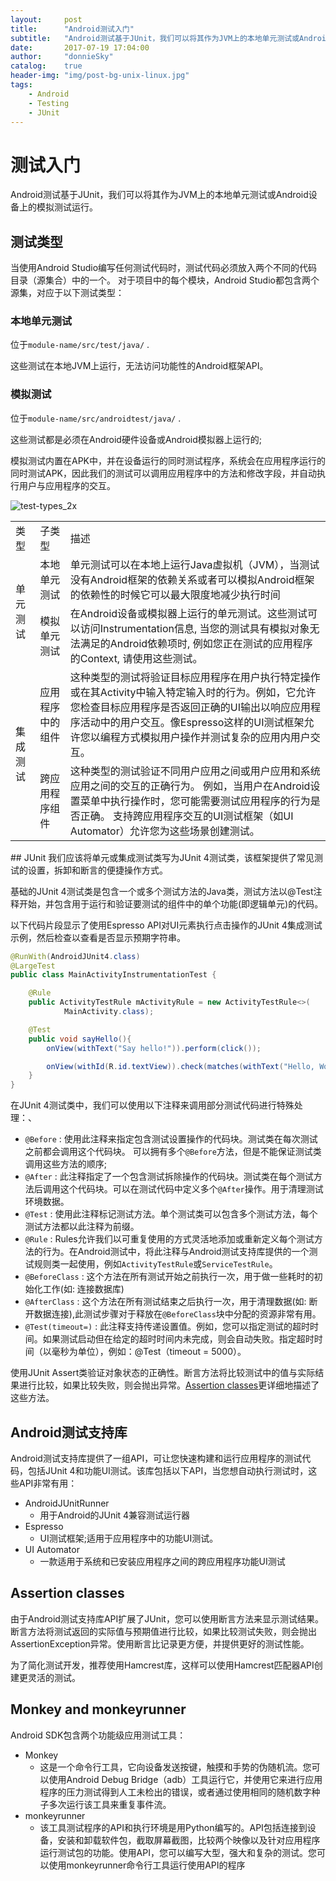 ```yaml
---
layout:     post
title:		"Android测试入门"
subtitle:   "Android测试基于JUnit，我们可以将其作为JVM上的本地单元测试或Android设备上的模拟测试运行"
date:       2017-07-19 17:04:00
author:     "donnieSky"
catalog:	true
header-img: "img/post-bg-unix-linux.jpg"
tags:
    - Android
    - Testing
    - JUnit
---
```


# 测试入门
Android测试基于JUnit，我们可以将其作为JVM上的本地单元测试或Android设备上的模拟测试运行。

## 测试类型
当使用Android Studio编写任何测试代码时，测试代码必须放入两个不同的代码目录（源集合）中的一个。
对于项目中的每个模块，Android Studio都包含两个源集，对应于以下测试类型：

### 本地单元测试
位于`module-name/src/test/java/` .

这些测试在本地JVM上运行，无法访问功能性的Android框架API。

### 模拟测试
位于`module-name/src/androidtest/java/` .

这些测试都是必须在Android硬件设备或Android模拟器上运行的;

模拟测试内置在APK中，并在设备运行的同时测试程序，系统会在应用程序运行的同时测试APK，因此我们的测试可以调用应用程序中的方法和修改字段，并自动执行用户与应用程序的交互。

![test-types_2x](https://user-images.githubusercontent.com/8588940/28350338-f73fa9ae-6c7a-11e7-8c04-21ba3745b001.png)

<table>
    <tr>
        <td>类型 </td> 
        <td>子类型</td>
        <td>描述</td> 
   </tr>
    <tr>
        <td rowspan="2">单元测试</td>    
        <td >本地单元测试</td>  
        <td >单元测试可以在本地上运行Java虚拟机（JVM），当测试没有Android框架的依赖关系或者可以模拟Android框架的依赖性的时候它可以最大限度地减少执行时间</td>
    </tr>
    <tr>
        <td >模拟单元测试</td>  
        <td >在Android设备或模拟器上运行的单元测试。这些测试可以访问Instrumentation信息, 当您的测试具有模拟对象无法满足的Android依赖项时, 例如您正在测试的应用程序的Context, 请使用这些测试。</td>
    </tr>
<tr>
        <td rowspan="2">集成测试</td>    
        <td >应用程序中的组件</td>  
        <td >这种类型的测试将验证目标应用程序在用户执行特定操作或在其Activity中输入特定输入时的行为。例如，它允许您检查目标应用程序是否返回正确的UI输出以响应应用程序活动中的用户交互。像Espresso这样的UI测试框架允许您以编程方式模拟用户操作并测试复杂的应用内用户交互。</td>
    </tr>
    <tr>
        <td >跨应用程序组件</td>  
        <td >这种类型的测试验证不同用户应用之间或用户应用和系统应用之间的交互的正确行为。
例如，当用户在Android设置菜单中执行操作时，您可能需要测试应用程序的行为是否正确。
支持跨应用程序交互的UI测试框架（如UI Automator）允许您为这些场景创建测试。</td>
    </tr>
</table>
## JUnit
我们应该将单元或集成测试类写为JUnit 4测试类，该框架提供了常见测试的设置，拆卸和断言的便捷操作方式。

基础的JUnit 4测试类是包含一个或多个测试方法的Java类，测试方法以@Test注释开始，并包含用于运行和验证要测试的组件中的单个功能(即逻辑单元)的代码。

以下代码片段显示了使用Espresso API对UI元素执行点击操作的JUnit 4集成测试示例，然后检查以查看是否显示预期字符串。
```java
@RunWith(AndroidJUnit4.class)
@LargeTest
public class MainActivityInstrumentationTest {

    @Rule
    public ActivityTestRule mActivityRule = new ActivityTestRule<>(
            MainActivity.class);

    @Test
    public void sayHello(){
        onView(withText("Say hello!")).perform(click());

        onView(withId(R.id.textView)).check(matches(withText("Hello, World!")));
    }
}
```
在JUnit 4测试类中，我们可以使用以下注释来调用部分测试代码进行特殊处理：、
* `@Before` : 使用此注释来指定包含测试设置操作的代码块。测试类在每次测试之前都会调用这个代码块。
可以拥有多个`@Before`方法，但是不能保证测试类调用这些方法的顺序;
* `@After` : 此注释指定了一个包含测试拆除操作的代码块。测试类在每个测试方法后调用这个代码块。可以在测试代码中定义多个`@After`操作。用于清理测试环境数据。
* `@Test` : 使用此注释标记测试方法。单个测试类可以包含多个测试方法，每个测试方法都以此注释为前缀。
* `@Rule` : Rules允许我们以可重复使用的方式灵活地添加或重新定义每个测试方法的行为。在Android测试中，将此注释与Android测试支持库提供的一个测试规则类一起使用，例如`ActivityTestRule`或`ServiceTestRule`。
* `@BeforeClass` : 这个方法在所有测试开始之前执行一次，用于做一些耗时的初始化工作(如: 连接数据库)
* `@AfterClass` : 这个方法在所有测试结束之后执行一次，用于清理数据(如: 断开数据连接),此测试步骤对于释放在`@BeforeClass`块中分配的资源非常有用。
* `@Test(timeout=)` : 此注释支持传递设置值。例如，您可以指定测试的超时时间。如果测试启动但在给定的超时时间内未完成，则会自动失败。指定超时时间（以毫秒为单位），例如：@Test（timeout = 5000）。

使用JUnit Assert类验证对象状态的正确性。断言方法将比较测试中的值与实际结果进行比较，如果比较失败，则会抛出异常。[Assertion classes]()更详细地描述了这些方法。

## Android测试支持库
Android测试支持库提供了一组API，可让您快速构建和运行应用程序的测试代码，包括JUnit 4和功能UI测试。该库包括以下API，当您想自动执行测试时，这些API非常有用：
* AndroidJUnitRunner
    * 用于Android的JUnit 4兼容测试运行器
* Espresso
    * UI测试框架;适用于应用程序中的功能UI测试。
* UI Automator
    * 一款适用于系统和已安装应用程序之间的跨应用程序功能UI测试

## Assertion classes
由于Android测试支持库API扩展了JUnit，您可以使用断言方法来显示测试结果。断言方法将测试返回的实际值与预期值进行比较，如果比较测试失败，则会抛出AssertionException异常。使用断言比记录更方便，并提供更好的测试性能。

为了简化测试开发，推荐使用Hamcrest库，这样可以使用Hamcrest匹配器API创建更灵活的测试。

## Monkey and monkeyrunner
Android SDK包含两个功能级应用测试工具：
* Monkey
    * 这是一个命令行工具，它向设备发送按键，触摸和手势的伪随机流。您可以使用Android Debug Bridge（adb）工具运行它，并使用它来进行应用程序的压力测试得到人工未检出的错误，或者通过使用相同的随机数字种子多次运行该工具来重复事件流。
* monkeyrunner
    * 该工具测试程序的API和执行环境是用Python编写的。API包括连接到设备，安装和卸载软件包，截取屏幕截图，比较两个映像以及针对应用程序运行测试包的功能。使用API​​，您可以编写大型，强大和复杂的测试。您可以使用monkeyrunner命令行工具运行使用API​​的程序